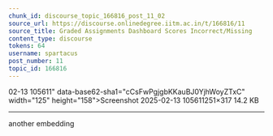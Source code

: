 ```yaml
---
chunk_id: discourse_topic_166816_post_11_02
source_url: https://discourse.onlinedegree.iitm.ac.in/t/166816/11
source_title: Graded Assignments Dashboard Scores Incorrect/Missing
content_type: discourse
tokens: 64
username: spartacus
post_number: 11
topic_id: 166816
---
```


02-13 105611" data-base62-sha1="cCsFwPgjgbKKauBJ0YjhWoyZTxC" width="125" height="158">Screenshot 2025-02-13 105611251×317 14.2 KB

---

another embedding
